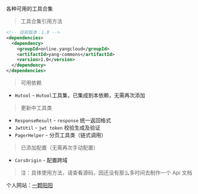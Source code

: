 各种可用的工具合集

> 工具合集引用方法

```xml
<!-- 目前版本：1.0 -->
<dependencies>
  <dependency>
    <groupId>online.yangcloud</groupId>
    <artifactId>yang-commons</artifactId>
    <version>1.0</version>
  </dependency>
</dependencies>
```

> 可用依赖

- `Hutool` - `Hutool`工具集，已集成到本依赖，无需再次添加

> 更新中工具类

- `ResponseResult` - `response` 统一返回格式
- `JwtUtil` - `jwt token` 校验生成及验证
- `PagerHelper` - 分页工具类（链式调用）

> 已添加配置（无需再次手动配置）

- `CorsOrigin` - 配置跨域

> 注：具体使用方法，请查看源码，因还没有那么多时间去制作一个 Api 文档

个人网站：<a href="https://www.yangcloud.online/">一颗阳阳</a>